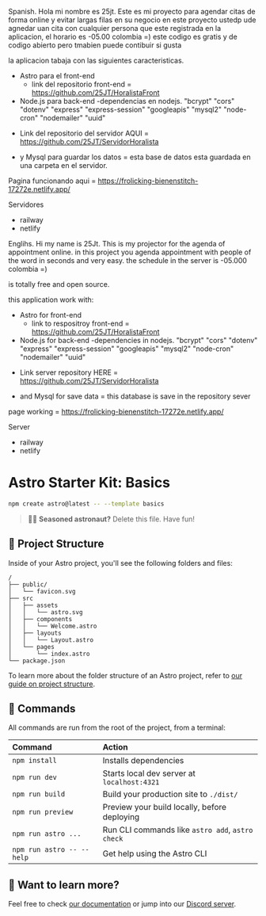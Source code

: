 Spanish.
Hola mi nombre es 25jt. Este es mi proyecto para agendar citas de forma online y evitar largas filas en su negocio
en este proyecto ustedp ude agnedar uan cita con cualquier persona que este registrada en la aplicacion, el horario es -05.00 colombia =) 
este codigo es gratis y de codigo abierto pero tmabien puede contibuir si gusta 

la aplicacion tabaja con las siguientes caracteristicas.
* Astro para el  front-end
  - link del repositorio  front-end = https://github.com/25JT/HoralistaFront 
* Node.js para  back-end
  -dependencias en nodejs.
    "bcrypt"
    "cors"
    "dotenv"
    "express"
    "express-session"
    "googleapis"
    "mysql2"
    "node-cron"
    "nodemailer"
    "uuid"
 - Link del repositorio del servidor AQUI  = https://github.com/25JT/ServidorHoralista
* y Mysql para guardar los datos  = esta base de datos esta guardada en una carpeta en el servidor.

Pagina funcionando aqui =   https://frolicking-bienenstitch-17272e.netlify.app/

Servidores
* railway
* netlify


Englihs.
Hi my name is 25Jt. This is my projector for the agenda of  appointment  online. 
in this project you agenda appointment with people of the word in seconds and very easy.
the schedule in the server is -05.000 colombia =) 

is totally free and open source.

this application work with:

* Astro for front-end
  - link to respositroy front-end = https://github.com/25JT/HoralistaFront 
* Node.js for back-end
  -dependencies  in nodejs.
    "bcrypt"
    "cors"
    "dotenv"
    "express"
    "express-session"
    "googleapis"
    "mysql2"
    "node-cron"
    "nodemailer"
    "uuid"
 - Link server repository HERE = https://github.com/25JT/ServidorHoralista
* and Mysql for save data = this database is save in the repository sever 

page working =   https://frolicking-bienenstitch-17272e.netlify.app/

Server
* railway
* netlify


# Astro Starter Kit: Basics

```sh
npm create astro@latest -- --template basics
```

> 🧑‍🚀 **Seasoned astronaut?** Delete this file. Have fun!

## 🚀 Project Structure

Inside of your Astro project, you'll see the following folders and files:

```text
/
├── public/
│   └── favicon.svg
├── src
│   ├── assets
│   │   └── astro.svg
│   ├── components
│   │   └── Welcome.astro
│   ├── layouts
│   │   └── Layout.astro
│   └── pages
│       └── index.astro
└── package.json
```

To learn more about the folder structure of an Astro project, refer to [our guide on project structure](https://docs.astro.build/en/basics/project-structure/).

## 🧞 Commands

All commands are run from the root of the project, from a terminal:

| Command                   | Action                                           |
| :------------------------ | :----------------------------------------------- |
| `npm install`             | Installs dependencies                            |
| `npm run dev`             | Starts local dev server at `localhost:4321`      |
| `npm run build`           | Build your production site to `./dist/`          |
| `npm run preview`         | Preview your build locally, before deploying     |
| `npm run astro ...`       | Run CLI commands like `astro add`, `astro check` |
| `npm run astro -- --help` | Get help using the Astro CLI                     |

## 👀 Want to learn more?

Feel free to check [our documentation](https://docs.astro.build) or jump into our [Discord server](https://astro.build/chat).
